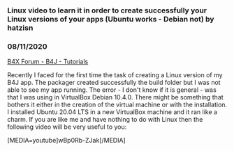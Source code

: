 ### Linux video to learn it in order to create successfully your Linux versions of your apps (Ubuntu works - Debian not) by hatzisn
### 08/11/2020
[B4X Forum - B4J - Tutorials](https://www.b4x.com/android/forum/threads/121119/)

Recently I faced for the first time the task of creating a Linux version of my B4J app. The packager created successfully the build folder but I was not able to see my app running. The error - I don't know if it is general - was that I was using in VirtualBox Debian 10.4.0. There might be something that bothers it either in the creation of the virtual machine or with the installation. I installed Ubuntu 20.04 LTS in a new VirtualBox machine and it ran like a charm. If you are like me and have nothing to do with Linux then the following video will be very useful to you:  
  
[MEDIA=youtube]wBp0Rb-ZJak[/MEDIA]